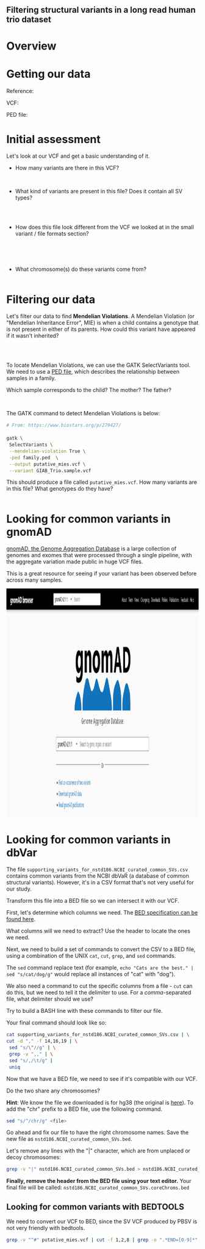 Filtering structural variants in a long read human trio dataset
----------------------------------------

# Overview

# Getting our data

Reference:

VCF:

PED file:

# Initial assessment

Let's look at our VCF and get a basic understanding of it.

- How many variants are there in this VCF?
```


```

- What kind of variants are present in this file? Does it contain all SV types?

```



```


- How does this file look different from the VCF we looked at in the small variant / file formats section?

```




```


- What chromosome(s) do these variants come from? 

```

```


# Filtering our data

Let's filter our data to find **Mendelian Violations**. A Mendelian Violation (or "Mendelian Inheritance Error", MIE)
is when a child contains a genotype that is not present in either of its parents. How could this variant have appeared if it
wasn't inherited?

```



```

To locate Mendelian Violations, we can use the GATK SelectVariants tool.
We need to use a [PED file](https://gatk.broadinstitute.org/hc/en-us/articles/360035531972-PED-Pedigree-format), which describes the relationship between samples in a family.

Which sample corresponds to the child? The mother? The father?

```


```

The GATK command to detect Mendelian Violations is below:

```bash
# From: https://www.biostars.org/p/279427/

gatk \
 SelectVariants \
 --mendelian-violation True \
 -ped family.ped  \
 --output putative_mies.vcf \
 --variant GIAB_Trio.sample.vcf
```

This should produce a file called `putative_mies.vcf`. How many variants are in this file? What genotypes do they have?

```

```

# Looking for common variants in gnomAD

[gnomAD, the Genome Aggregation Database](https://gnomad.broadinstitute.org/) is a large collection of genomes and exomes
that were processed through a single pipeline, with the aggregate variation made public in huge VCF files.

This is a great resource for seeing if your variant has been observed before across many samples.


<img align="center" width="600" height="600" src="images/gnomad.png">



# Looking for common variants in dbVar

The file `supporting_variants_for_nstd186.NCBI_curated_common_SVs.csv` contains common variants from the 
NCBI dbVaR (a database of common structural variants). However, it's in a CSV format that's not very useful for
our study.


Transform this file into a BED file so we can intersect it with our VCF.

First, let's determine which columns we need. The [BED specification can be found here](https://genome.ucsc.edu/FAQ/FAQformat.html#format1).

What columns will we need to extract? Use the header to locate the ones we need.


Next, we need to build a set of commands to convert the CSV to a BED file, using a combination of the UNIX
`cat`, `cut`, `grep`, and `sed` commands.

The `sed` command replace text (for example, `echo "Cats are the best." | sed "s/cat/dog/g"` would replace all instances of "cat" with "dog").

We also need a command to cut the specific columns from a file - `cut` can do this, but we need to tell it the delimiter to use. For a *comma*-separated file, what delimiter should we use?

Try to build a BASH line with these commands to filter our file.


<div style="page-break-after: always;"></div>


Your final command should look like so: 

```bash
cat supporting_variants_for_nstd186.NCBI_curated_common_SVs.csv | \
cut -d "," -f 14,16,19 | \
 sed "s/\"//g" | \
 grep -v ",," | \
 sed "s/,/\t/g" | 
 uniq
```

Now that we have a BED file, we need to see if it's compatible with our VCF.

Do the two share any chromosomes?

**Hint**: We know the file we downloaded is for hg38 (the original is [here](https://www.ncbi.nlm.nih.gov/dbvar/studies/nstd186/download/?type=i)). To add the "chr" prefix to a BED file, use the following command.

```bash
sed "s/^/chr/g" <file>
```

Go ahead and fix our file to have the right chromosome names. Save the new file as `nstd186.NCBI_curated_common_SVs.bed`.

Let's remove any lines with the "|" character, which are from unplaced or decoy chromosomes:

```bash
grep -v "|" nstd186.NCBI_curated_common_SVs.bed > nstd186.NCBI_curated_common_SVs.coreChroms.bed
```

**Finally, remove the header from the BED file using your text editor.** Your final file will be called: `nstd186.NCBI_curated_common_SVs.coreChroms.bed`

## Looking for common variants with BEDTOOLS

We need to convert our VCF to BED, since the SV VCF produced by PBSV is not very friendly with bedtools.

```bash
grep -v "^#" putative_mies.vcf | cut -f 1,2,8 | grep -o ".*END=[0-9]*" | sed "s/END=//g" > putative_mies.bed
```